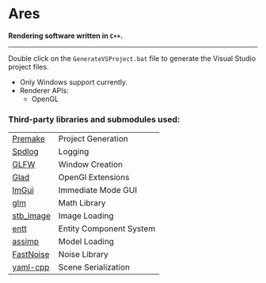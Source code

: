 # Ares

**Rendering software written in `C++`.**

<hr>

Double click on the `GenerateVSProject.bat` file to generate the Visual Studio project files.

- Only Windows support currently.
- Renderer APIs:
    - OpenGL

### Third-party libraries and submodules used:
| | |
| --- | --- |
| [Premake](github.com/premake/premake-core) | Project Generation |
| [Spdlog](github.com/gabime/spdlog) | Logging |
| [GLFW](github.com/TheCherno/GLFW) | Window Creation |
| [Glad](glad.dav1d.de/) | OpenGl Extensions |
| [ImGui](github.com/TheCherno/imgui) | Immediate Mode GUI |
| [glm](github.com/g-truc/glm) | Math Library |
| [stb_image](github.com/nothings/stb) | Image Loading |
| [entt](github.com/skypjack/entt) | Entity Component System |
| [assimp](github.com/assimp/assimp) | Model Loading |
| [FastNoise](github.com/Auburns/FastNoise) | Noise Library |
| [yaml-cpp](github.com/jbeder/yaml-cpp) | Scene Serialization |